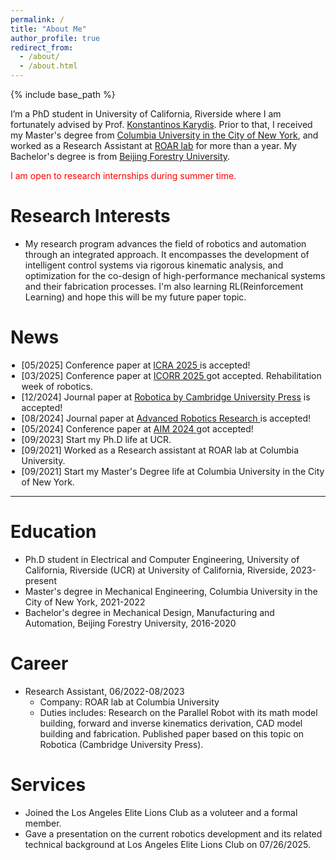 ```yaml
---
permalink: /
title: "About Me"
author_profile: true
redirect_from: 
  - /about/
  - /about.html
---
```


{% include base_path %}

I’m a PhD student in University of California, Riverside where I am fortunately advised by Prof. [Konstantinos Karydis](https://profiles.ucr.edu/app/home/profile/karydis). Prior to that, I received my Master's degree from [Columbia University in the City of New York](https://www.columbia.edu/), and worked as a Research Assistant at [ROAR lab](https://roar.me.columbia.edu/) for more than a year. My Bachelor's degree is from [Beijing Forestry University](http://bjfu.admissions.cn/).

<span style="color:red;">I am open to research internships during summer time.</span>

Research Interests
======
* My research program advances the field of robotics and automation through an integrated approach. It encompasses the development of intelligent control systems via rigorous kinematic analysis, and optimization for the co-design of high-performance mechanical systems and their fabrication processes. I'm also learning RL(Reinforcement Learning) and hope this will be my future paper topic.


<style>
.news-list{max-height:300px;overflow-y:auto;margin:0;padding-left:1.25em;}
.news-list::-webkit-scrollbar{width:8px}
.news-list::-webkit-scrollbar-thumb{background:#bbb;border-radius:4px}
</style>

News
======

<ul class="news-list">

  <li>[05/2025] Conference paper at <a href="https://arxiv.org/abs/2409.17116"> ICRA 2025 </a> is accepted!</li>

  <li>[03/2025] Conference paper at <a href="https://arxiv.org/abs/2503.11855"> ICORR 2025 </a> got accepted. Rehabilitation week of robotics.</li>

  <li>[12/2024] Journal paper at <a href="https://www.cambridge.org/core/journals/robotica/article/design-of-a-traction-neck-brace-with-two-degreesoffreedom-via-a-novel-architecture-of-a-spatial-parallel-mechanism/70698E6DFEEA8C65EF0E9ACD3187D671"> Robotica by Cambridge University Press</a> is accepted!</li>

  <li>[08/2024] Journal paper at <a href="https://advanced.onlinelibrary.wiley.com/doi/full/10.1002/adrr.202500003"> Advanced Robotics Research </a> is accepted!</li>

  <li>[05/2024] Conference paper at <a href="https://ieeexplore.ieee.org/abstract/document/10637052"> AIM 2024 </a> got accepted!</li> 
  <li>[09/2023] Start my Ph.D life at UCR.</li>
  <li>[09/2021] Worked as a Research assistant at ROAR lab at Columbia University.</li>
  <li>[09/2021] Start my Master's Degree life at Columbia University in the City of New York.</li>
</ul>

---

Education
======
* Ph.D student in Electrical and Computer Engineering, University of California, Riverside (UCR) at University of California, Riverside, 2023-present
* Master's degree in Mechanical Engineering, Columbia University in the City of New York, 2021-2022
* Bachelor's degree in Mechanical Design, Manufacturing and Automation, Beijing Forestry University, 2016-2020


Career
======
* Research Assistant, 06/2022-08/2023
  * Company: ROAR lab at Columbia University
  * Duties includes: Research on the Parallel Robot with its math model building, forward and inverse kinematics derivation, CAD model building and fabrication. Published paper based on this topic on Robotica (Cambridge University Press).

Services
=====
- Joined the Los Angeles Elite Lions Club as a voluteer and a formal member.
- Gave a presentation on the current robotics development and its related technical background at Los Angeles Elite Lions Club on 07/26/2025.